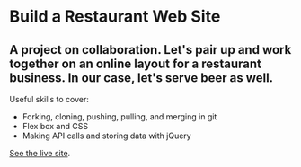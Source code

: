 # Build a Restaurant Web Site

A project on collaboration. Let's pair up and work together on an online layout for a restaurant business. In our case, let's serve beer as well.
--------

Useful skills to cover:
* Forking, cloning, pushing, pulling, and merging in git
* Flex box and CSS
* Making API calls and storing data with jQuery

[See the live site](tiy-ikennaugwuh-restaurant.surge.sh).
